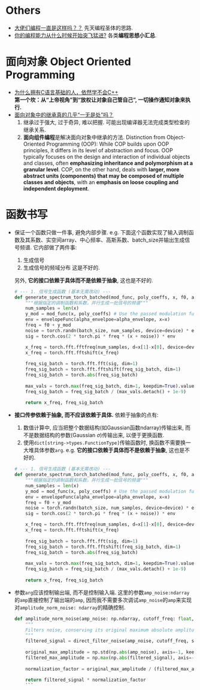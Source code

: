 # Others

- [大佬们编程一直是这样吗？？](https://www.zhihu.com/question/640637395) 先天编程圣体的思路. 
- [你的编程能力从什么时候开始突飞猛进?](https://www.zhihu.com/question/356351510/answer/111955045382?share_code=12KySEdAJpZj8&utm_psn=1938641334824067232) 各类**编程思想小汇总**. 

# 面向对象 Object Oriented Programming

-  [为什么拥有C语言基础的人，依然学不会C++](https://www.zhihu.com/question/647517330/answer/1941522151241941686?share_code=2OKCoCdTfPg7&utm_psn=1941618348803733059)  
	**第一个坎：从“上帝视角”到“放权让对象自己管自己”, 一切操作通知对象来执行.**  
- [面向对象中的继承真的几乎“一无是处”吗？](https://www.zhihu.com/question/547885140/answer/2623928543?share_code=Y82VVMUGrzrM&utm_psn=1938751088653210101) 
	1) 继承过于强大, 过于奇异, 难以把握. 可能出现编译器无法完成类型检查的继承关系. 
	2) **面向组件编程**是解决面向对象中继承的方法. 
		Distinction from Object-Oriented Programming (OOP):
		While COP builds upon OOP principles, it differs in its level of abstraction and focus. OOP typically focuses on the design and interaction of individual objects and classes, often **emphasizing inheritance and polymorphism at a granular level**. COP, on the other hand, deals with **larger, more abstract units (components) that may be composed of multiple classes and objects**, with an **emphasis on loose coupling and independent deployment**.

# 函数书写

- 保证一个函数只做一件事, 避免内部步骤. 
	e.g.
	下面这个函数实现了输入调制函数及其系数、实空间array、中心频率、高斯系数、batch_size并输出生成信号频谱. 
	它内部做了两件事: 
	1) 生成信号
	2) 生成信号的频域分布
	这是不好的. 
	
	另外, **它的接口依赖于具体而不是依赖于抽象**, 这也是不好的. 
    ```python    
	# --- 1. 信号生成函数 (基本无需改动) ---
	def generate_spectrum_torch_batched(mod_func, poly_coeffs, x, f0, alpha_envelope, batch_size):
	    """根据指定的调制函数和系数，并行生成一批信号的频谱"""
	    num_samples = len(x)
	    y_mod = mod_func(x, poly_coeffs) # Use the passed modulation function
	    env = envelopeFunc(alpha_envelpoe=alpha_envelope, x=x)
	    freq = f0 + y_mod
	    noise = torch.randn(batch_size, num_samples, device=device) * error_distance
	    sig = torch.cos(2 * torch.pi * freq * (x + noise)) * env
	
	    x_freq = torch.fft.fftfreq(num_samples, d=x[1]-x[0], device=device)
	    x_freq = torch.fft.fftshift(x_freq)
	    
	    freq_sig_batch = torch.fft.fft(sig, dim=1)
	    freq_sig_batch = torch.fft.fftshift(freq_sig_batch, dim=1)
	    freq_sig_batch = torch.abs(freq_sig_batch)
	    
	    max_vals = torch.max(freq_sig_batch, dim=1, keepdim=True).values
	    freq_sig_batch = freq_sig_batch / (max_vals.detach() + 1e-9)
	    
	    return x_freq, freq_sig_batch
    ```
- **接口传参依赖于抽象, 而不应该依赖于具体.** 
	依赖于抽象的点有:
	1) 数值计算中, 应当把整个数据结构(如Gaussian函数ndarray)传输出来, 而不是数据结构的参数(Gaussian $\sigma$)传输出来, 以便于更换函数.  
	2) 使用`dict[string->types.FunctionType]`传输函数时, 换函数不需要换一大堆具体参数`arg`. 
	e.g.
	**它的接口依赖于具体而不是依赖于抽象**, 这也是不好的. 
    ```python    
	# --- 1. 信号生成函数 (基本无需改动) ---
	def generate_spectrum_torch_batched(mod_func, poly_coeffs, x, f0, alpha_envelope, batch_size):
	    """根据指定的调制函数和系数，并行生成一批信号的频谱"""
	    num_samples = len(x)
	    y_mod = mod_func(x, poly_coeffs) # Use the passed modulation function
	    env = envelopeFunc(alpha_envelpoe=alpha_envelope, x=x)
	    freq = f0 + y_mod
	    noise = torch.randn(batch_size, num_samples, device=device) * error_distance
	    sig = torch.cos(2 * torch.pi * freq * (x + noise)) * env
	
	    x_freq = torch.fft.fftfreq(num_samples, d=x[1]-x[0], device=device)
	    x_freq = torch.fft.fftshift(x_freq)
	    
	    freq_sig_batch = torch.fft.fft(sig, dim=1)
	    freq_sig_batch = torch.fft.fftshift(freq_sig_batch, dim=1)
	    freq_sig_batch = torch.abs(freq_sig_batch)
	    
	    max_vals = torch.max(freq_sig_batch, dim=1, keepdim=True).values
	    freq_sig_batch = freq_sig_batch / (max_vals.detach() + 1e-9)
	    
	    return x_freq, freq_sig_batch
	```
- 参数`arg`应该控制输出端, 而不是控制输入端. 
	这里的参数`amp_noise:ndarray`的`amp`直接控制了输出端的`amp`, 因而我不需要多次调试`amp_noise`的`amp`来实现对`amplitude_norm_noise: ndarray`的精确控制. 
	```python
	def amplitude_norm_noise(amp_noise: np.ndarray, cutoff_freq: float, sample_rate: float) -> np.ndarray:
	    """
	    Filters noise, conserving its original maximum absolute amplitude.
	    """
	    filtered_signal = direct_filter_noise(amp_noise, cutoff_freq, sample_rate)
	    
	    original_max_amplitude = np.std(np.abs(amp_noise), axis=-1, keepdims=True)
	    filtered_max_amplitude = np.max(np.abs(filtered_signal), axis=-1, keepdims=True)
	    
	    normalization_factor = original_max_amplitude / (filtered_max_amplitude + 1e-9)
	    
	    return filtered_signal * normalization_factor
		```
